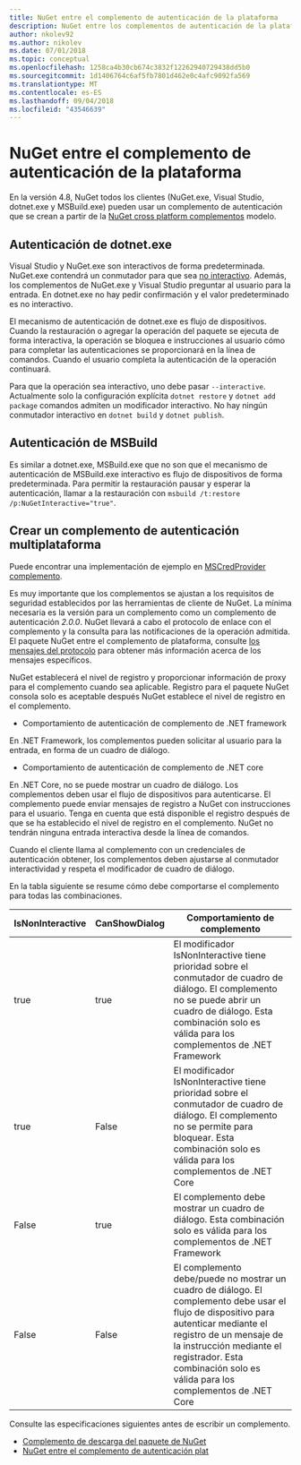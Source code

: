 ```yaml
---
title: NuGet entre el complemento de autenticación de la plataforma
description: NuGet entre los complementos de autenticación de la plataforma de NuGet.exe, dotnet.exe, msbuild.exe y Visual Studio
author: nkolev92
ms.author: nikolev
ms.date: 07/01/2018
ms.topic: conceptual
ms.openlocfilehash: 1258ca4b30cb674c3832f12262940729438dd5b0
ms.sourcegitcommit: 1d1406764c6af5fb7801d462e0c4afc9092fa569
ms.translationtype: MT
ms.contentlocale: es-ES
ms.lasthandoff: 09/04/2018
ms.locfileid: "43546639"
---
```

# <a name="nuget-cross-platform-authentication-plugin"></a>NuGet entre el complemento de autenticación de la plataforma

En la versión 4.8, NuGet todos los clientes (NuGet.exe, Visual Studio, dotnet.exe y MSBuild.exe) pueden usar un complemento de autenticación que se crean a partir de la [NuGet cross platform complementos](NuGet-Cross-Platform-Plugins.md) modelo.

## <a name="authentication-in-dotnetexe"></a>Autenticación de dotnet.exe

Visual Studio y NuGet.exe son interactivos de forma predeterminada. NuGet.exe contendrá un conmutador para que sea [no interactivo](../../tools/nuget-exe-CLI-Reference.md).
Además, los complementos de NuGet.exe y Visual Studio preguntar al usuario para la entrada.
En dotnet.exe no hay pedir confirmación y el valor predeterminado es no interactivo.

El mecanismo de autenticación de dotnet.exe es flujo de dispositivos. Cuando la restauración o agregar la operación del paquete se ejecuta de forma interactiva, la operación se bloquea e instrucciones al usuario cómo para completar las autenticaciones se proporcionará en la línea de comandos.
Cuando el usuario completa la autenticación de la operación continuará.

Para que la operación sea interactivo, uno debe pasar `--interactive`.
Actualmente solo la configuración explícita `dotnet restore` y `dotnet add package` comandos admiten un modificador interactivo.
No hay ningún conmutador interactivo en `dotnet build` y `dotnet publish`.

## <a name="authentication-in-msbuild"></a>Autenticación de MSBuild

Es similar a dotnet.exe, MSBuild.exe que no son que el mecanismo de autenticación de MSBuild.exe interactivo es flujo de dispositivos de forma predeterminada.
Para permitir la restauración pausar y esperar la autenticación, llamar a la restauración con `msbuild /t:restore /p:NuGetInteractive="true"`.

## <a name="creating-a-cross-platform-authentication-plugin"></a>Crear un complemento de autenticación multiplataforma

Puede encontrar una implementación de ejemplo en [MSCredProvider complemento](https://github.com/Microsoft/mscredprovider).

Es muy importante que los complementos se ajustan a los requisitos de seguridad establecidos por las herramientas de cliente de NuGet.
La mínima necesaria es la versión para un complemento como un complemento de autenticación *2.0.0*.
NuGet llevará a cabo el protocolo de enlace con el complemento y la consulta para las notificaciones de la operación admitida.
El paquete NuGet entre el complemento de plataforma, consulte [los mensajes del protocolo](NuGet-Cross-Platform-Plugins.md#protocol-messages-index) para obtener más información acerca de los mensajes específicos.

NuGet establecerá el nivel de registro y proporcionar información de proxy para el complemento cuando sea aplicable.
Registro para el paquete NuGet consola solo es aceptable después NuGet establece el nivel de registro en el complemento.

- Comportamiento de autenticación de complemento de .NET framework

En .NET Framework, los complementos pueden solicitar al usuario para la entrada, en forma de un cuadro de diálogo.

- Comportamiento de autenticación de complemento de .NET core

En .NET Core, no se puede mostrar un cuadro de diálogo. Los complementos deben usar el flujo de dispositivos para autenticarse.
El complemento puede enviar mensajes de registro a NuGet con instrucciones para el usuario.
Tenga en cuenta que está disponible el registro después de que se ha establecido el nivel de registro en el complemento.
NuGet no tendrán ninguna entrada interactiva desde la línea de comandos.

Cuando el cliente llama al complemento con un credenciales de autenticación obtener, los complementos deben ajustarse al conmutador interactividad y respeta el modificador de cuadro de diálogo. 

En la tabla siguiente se resume cómo debe comportarse el complemento para todas las combinaciones.

| IsNonInteractive | CanShowDialog | Comportamiento de complemento |
| ---------------- | ------------- | --------------- |
| true | true | El modificador IsNonInteractive tiene prioridad sobre el conmutador de cuadro de diálogo. El complemento no se puede abrir un cuadro de diálogo. Esta combinación solo es válida para los complementos de .NET Framework |
| true | False | El modificador IsNonInteractive tiene prioridad sobre el conmutador de cuadro de diálogo. El complemento no se permite para bloquear. Esta combinación solo es válida para los complementos de .NET Core |
| False | true | El complemento debe mostrar un cuadro de diálogo. Esta combinación solo es válida para los complementos de .NET Framework |
| False | False | El complemento debe/puede no mostrar un cuadro de diálogo. El complemento debe usar el flujo de dispositivo para autenticar mediante el registro de un mensaje de la instrucción mediante el registrador. Esta combinación solo es válida para los complementos de .NET Core |

Consulte las especificaciones siguientes antes de escribir un complemento.

- [Complemento de descarga del paquete de NuGet](https://github.com/NuGet/Home/wiki/NuGet-Package-Download-Plugin)
- [NuGet entre el complemento de autenticación plat](https://github.com/NuGet/Home/wiki/NuGet-cross-plat-authentication-plugin)
